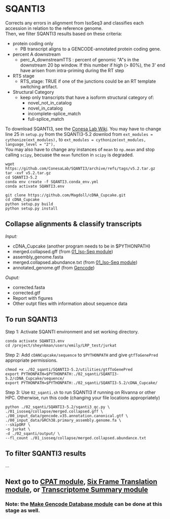 # SQANTI3 <br />
Corrects any errors in alignment from IsoSeq3 and classifies each accession in relation to the reference genome. <br />
Then, we filter SQANTI3 results based on these criteria: 
- protein coding only
  - PB transcript aligns to a GENCODE-annotated protein coding gene.
- percent A downstream
  - perc_A_downstreamTTS : percent of genomic "A"s in the downstream 20 bp window. If this number if high (> 80%), the 3' end have arisen from intra-priming during the RT step
- RTS stage
  - RTS_stage: TRUE if one of the junctions could be an RT template switching artifact.
- Structural Category
  - keep only transcripts that have a isoform structural category of:
    - novel_not_in_catalog
    - novel_in_catalog
    - incomplete-splice_match
    - full-splice_match

To download SQANTI3, see the [Conesa Lab Wiki](https://github.com/ConesaLab/SQANTI3/wiki/Dependencies-and-installation).
You may have to change line 25 in `setup.py` from the SQANTI3-5.2 downlod from `ext_modules = cythonize(ext_modules),` to `ext_modules = cythonize(ext_modules, language_level = "2"),` <br />
You may also have to change any instances of `mean` to `np.mean` and stop calling `scipy`, becuase the `mean` function in `scipy` is degraded. <br />
```
wget https://github.com/ConesaLab/SQANTI3/archive/refs/tags/v5.2.tar.gz
tar -xvf v5.2.tar.gz
cd SQANTI3-5.2
conda env create -f SQANTI3.conda_env.yml
conda activate SQANTI3.env

git clone https://github.com/Magdoll/cDNA_Cupcake.git
cd cDNA_Cupcake
python setup.py build
python setup.py install
```

## Collapse alignments & classify transcripts <br />
_Input:_ <br />
- cDNA_Cupcake (another program needs to be in $PYTHONPATH) <br />
- merged.collapsed.gff (from [01_Iso-Seq module](https://github.com/efwatts/LRP_Troubleshooting/tree/main/01_Iso-Seq)) <br />
- assembly_genome.fasta <br />
- merged.collapsed.abundance.txt (from [01_Iso-Seq module](https://github.com/efwatts/LRP_Troubleshooting/tree/main/01_Iso-Seq)) <br />
- annotated_genome.gtf (from [Gencode](https://www.gencodegenes.org/)) <br />

_Ouput:_ <br />
- corrected.fasta
- corrected.gtf
- Report with figures
- Other outpt files with information about sequence data

## To run SQANTI3
Step 1: Activate SQANTI environment and set working directory. <br />
```
conda activate SQANTI3.env
cd /project/sheynkman/users/emily/LRP_test/jurkat
```
Step 2: Add `cDANCupcake/sequence` to `$PYTHONPATH` and give `gtfToGenePred` appropriate permissions. <br />
```
chmod +x ./02_sqanti/SQANTI3-5.2/utilities/gtfToGenePred
export PYTHONPATH=$PYTHONPATH:./02_sqanti/SQANTI3-5.2/cDNA_Cupcake/sequence/
export PYTHONPATH=$PYTHONPATH:./02_sqanti/SQANTI3-5.2/cDNA_Cupcake/
```
Step 3: Use `02_sqanti.sh` to run SQANTI3 if running on Rivanna or other HPC. Otherwise, run this code (changing your file locations appropriately) <br />
```
python ./02_sqanti/SQANTI3-5.2/sqanti3_qc.py \
./01_isoseq/collapse/merged.collapsed.gff \
./00_input_data/gencode.v35.annotation.canonical.gtf \
./00_input_data/GRCh38.primary_assembly.genome.fa \
--skipORF \
-o jurkat \
-d ./02_sqanti/output/ \
--fl_count ./01_isoseq/collapse/merged.collapsed.abundance.txt
```

## To filter SQANTI3 results
...

## Next go to [CPAT module](https://github.com/efwatts/LRP_Troubleshooting/tree/main/03_CPAT), [Six Frame Translation module](https://github.com/efwatts/LRP_Troubleshooting/tree/main/03_six_frame_translation), or [Transcriptome Summary module](https://github.com/efwatts/LRP_Troubleshooting/tree/main/03_transcriptome_summary)
### Note: the [Make Gencode Database module](https://github.com/efwatts/LRP_Troubleshooting/tree/main/02_make_gencode_database) can be done at this stage as well. 
